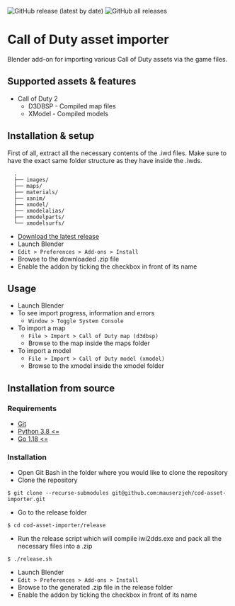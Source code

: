 ![GitHub release (latest by date)](https://img.shields.io/github/v/release/mauserzjeh/cod-asset-importer?style=flat-square) 
![GitHub all releases](https://img.shields.io/github/downloads/mauserzjeh/cod-asset-importer/total?style=flat-square)

# Call of Duty asset importer
Blender add-on for importing various Call of Duty assets via the game files.

## Supported assets & features
- Call of Duty 2
    - D3DBSP - Compiled map files
    - XModel - Compiled models

## Installation & setup
First of all, extract all the necessary contents of the .iwd files. Make sure to have the exact same folder structure as they have inside the .iwds.
```
  .
  ├── images/
  ├── maps/
  ├── materials/
  ├── xanim/
  ├── xmodel/
  ├── xmodelalias/
  ├── xmodelparts/
  └── xmodelsurfs/
```

- [Download the latest release](https://github.com/mauserzjeh/cod-asset-importer/releases/latest)
- Launch Blender
- `Edit > Preferences > Add-ons > Install`
- Browse to the downloaded .zip file
- Enable the addon by ticking the checkbox in front of its name

## Usage
- Launch Blender
- To see import progress, information and errors
    - `Window > Toggle System Console`
- To import a map
    - `File > Import > Call of Duty map (d3dbsp)`
    - Browse to the map inside the maps folder
- To import a model
    - `File > Import > Call of Duty model (xmodel)`
    - Browse to the xmodel inside the xmodel folder

## Installation from source

### Requirements
- [Git](https://git-scm.com/)
- [Python 3.8 <=](https://www.python.org/)
- [Go 1.18 <=](https://go.dev/)

### Installation
- Open Git Bash in the folder where you would like to clone the repository
- Clone the repository
```
$ git clone --recurse-submodules git@github.com:mauserzjeh/cod-asset-importer.git
```

- Go to the release folder
```
$ cd cod-asset-importer/release
```

- Run the release script which will compile iwi2dds.exe and pack all the necessary files into a .zip
```
$ ./release.sh
```

- Launch Blender
- `Edit > Preferences > Add-ons > Install`
- Browse to the generated .zip file in the release folder
- Enable the addon by ticking the checkbox in front of its name




